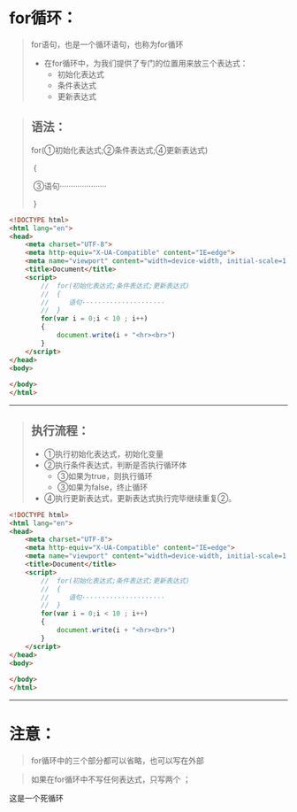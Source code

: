 # for循环：

> for语句，也是一个循环语句，也称为for循环
>
> - 在for循环中，为我们提供了专门的位置用来放三个表达式：
>   - 初始化表达式
>   - 条件表达式
>   - 更新表达式

> ## 语法：
>
>   for(①初始化表达式;②条件表达式;④更新表达式)
>
> ​     {
>
> ​      ③语句·····················
>
> ​     }

```html
<!DOCTYPE html>
<html lang="en">
<head>
    <meta charset="UTF-8">
    <meta http-equiv="X-UA-Compatible" content="IE=edge">
    <meta name="viewport" content="width=device-width, initial-scale=1.0">
    <title>Document</title>
    <script>
        //  for(初始化表达式;条件表达式;更新表达式)
        //  {
        //     语句·····················
        //  }
        for(var i = 0;i < 10 ; i++)
        {
            document.write(i + "<hr><br>")
        }
    </script>
</head>
<body>
    
</body>
</html>
```

<hr>



> ## 执行流程：
>
> - ①执行初始化表达式，初始化变量
> - ②执行条件表达式，判断是否执行循环体
>   - ③如果为true，则执行循环
>   - ③如果为false，终止循环
> - ④执行更新表达式，更新表达式执行完毕继续重复②。

```html
<!DOCTYPE html>
<html lang="en">
<head>
    <meta charset="UTF-8">
    <meta http-equiv="X-UA-Compatible" content="IE=edge">
    <meta name="viewport" content="width=device-width, initial-scale=1.0">
    <title>Document</title>
    <script>
        //  for(初始化表达式;条件表达式;更新表达式)
        //  {
        //     语句·····················
        //  }
        for(var i = 0;i < 10 ; i++)
        {
            document.write(i + "<hr><br>")
        }
    </script>
</head>
<body>
    
</body>
</html>
```

<hr>

# 注意：

> for循环中的三个部分都可以省略，也可以写在外部

> 如果在for循环中不写任何表达式，只写两个  ；

这是一个死循环





